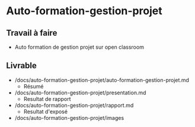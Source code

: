 # Auto-formation-gestion-projet

## Travail à faire

- Auto formation de gestion projet sur open classroom
## Livrable

- /docs/auto-formation-gestion-projet/auto-formation-gestion-projet.md
  - Résumé
- /docs/auto-formation-gestion-projet/presentation.md
  - Resultat de rapport
- /docs/auto-formation-gestion-projet/rapport.md
  - Resultat d'exposé
- /docs/auto-formation-gestion-projet/images

